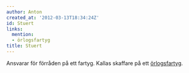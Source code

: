 ```yaml
---
author: Anton
created_at: '2012-03-13T18:34:24Z'
id: Stuert
links:
  mention:
  - örlogsfartyg
title: Stuert
---
```


Ansvarar för förråden på ett fartyg. Kallas skaffare på ett [örlogsfartyg].

  [örlogsfartyg]: örlogsfartyg
